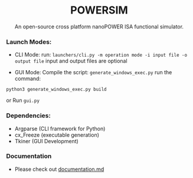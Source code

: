 <h1 align='center'>POWERSIM</h1>

<p align='center'>An open-source cross platform nanoPOWER ISA functional simulator.</p>

### Launch Modes:

- CLI Mode:
run:
`launchers/cli.py -m operation mode -i input file -o output file`
input and output files are optional

- GUI Mode:
Compile the script:
`generate_windows_exec.py`
run the command:
```
python3 generate_windows_exec.py build
```
or Run `gui.py`

### Dependencies:
- Argparse (CLI framework for Python)
- cx_Freeze (executable generation)
- Tkiner (GUI Development)

### Documentation
- Please check out [documentation.md](https://github.com/god-s-perfect-idiot/POWER-sim/blob/master/documentation.md)
